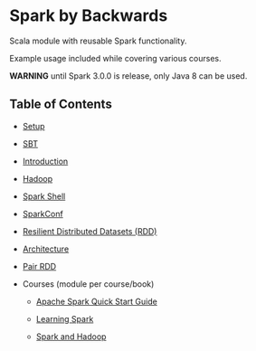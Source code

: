 # Spark by Backwards

Scala module with reusable Spark functionality.

Example usage included while covering various courses.

**WARNING** until Spark 3.0.0 is release, only Java 8 can be used.

## Table of Contents

- [Setup](docs/setup.md)

- [SBT](docs/sbt.md)

- [Introduction](docs/introduction.md)

- [Hadoop](docs/hadoop.md)

- [Spark Shell](docs/spark-shell.md)

- [SparkConf](docs/spark-conf.md)

- [Resilient Distributed Datasets (RDD)](docs/rdd.md)

- [Architecture](docs/architecture.md)

- [Pair RDD](docs/pair-rdd.md)

- Courses (module per course/book)

  - [Apache Spark Quick Start Guide](courses/apache-spark-quick-start-guide/README.md)
  
  - [Learning Spark](courses/learning-spark/README.md)
  
  - [Spark and Hadoop](courses/spark-and-hadoop/README.md)